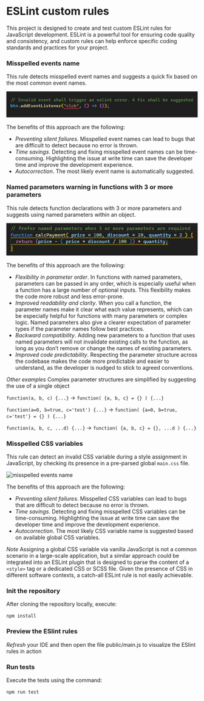 # ESLint custom rules
This project is designed to create and test custom ESLint rules for JavaScript development. ESLint is a powerful tool for ensuring code quality and consistency, and custom rules can help enforce specific coding standards and practices for your project.

### Misspelled events name
This rule detects misspelled event names and suggests a quick fix based on the most common event names.

![misspelled events name](/public/assets/ev_name_error.png)

The benefits of this approach are the following:

- *Preventing silent failures*. Misspelled event names can lead to bugs that are difficult to detect because no error is thrown.
- *Time savings*. Detecting and fixing misspelled event names can be time-consuming. Highlighting the issue at write time can save the developer time and improve the development experience.
- *Autocorrection*. The most likely event name is automatically suggested.

### Named parameters warning in functions with 3 or more parameters
This rule detects function declarations with 3 or more parameters and suggests using named parameters within an object.

![named parameters warning](/public/assets/named_params_warning.png)

The benefits of this approach are the following:

- *Flexibility in parameter order*. In functions with named parameters, parameters can be passed in any order, which is especially useful when a function has a large number of optional inputs. This flexibility makes the code more robust and less error-prone.
- *Improved readability and clarity*. When you call a function, the parameter names make it clear what each value represents, which can be especially helpful for functions with many parameters or complex logic. Named parameters also give a clearer expectation of parameter types if the parameter names follow best practices.
- *Backward compatibility*. Adding new parameters to a function that uses named parameters will not invalidate existing calls to the function, as long as you don’t remove or change the names of existing parameters.
- *Improved code predictability*. Respecting the parameter structure across the codebase makes the code more predictable and easier to understand, as the developer is nudged to stick to agreed conventions.

*Other examples*
Complex parameter structures are simplified by suggesting the use of a single object

``` function(a, b, c) {...} ``` &rarr; ``` function( {a, b, c} = {} ) {...} ```

``` function(a=0, b=true, c='test') {...} ``` &rarr;
``` function( {a=0, b=true, c='test'} = {} ) {...} ```

``` function(a, b, c, ...d) {...} ``` &rarr;
``` function( {a, b, c} = {}, ...d ) {...} ```

### Misspelled CSS variables
This rule can detect an invalid CSS variable during a style assignment in JavaScript, by checking its presence in a pre-parsed global ```main.css``` file.

![misspelled events name](/public/assets/css_var_error.png)

The benefits of this approach are the following:

- *Preventing silent failures*. Misspelled CSS variables can lead to bugs that are difficult to detect because no error is thrown.
- *Time savings*. Detecting and fixing misspelled CSS variables can be time-consuming. Highlighting the issue at write time can save the developer time and improve the development experience.
- *Autocorrection*. The most likely CSS variable name is suggested based on available global CSS variables.
 
*Note*
Assigning a global CSS variable via vanilla JavaScript is not a common scenario in a large-scale application, but a similar approach could be integrated into an ESLint plugin that is designed to parse the content of a ```<style>``` tag or a dedicated CSS or SCSS file. Given the presence of CSS in different software contexts, a catch-all ESLint rule is not easily achievable.

### Init the repository
After cloning the repository locally, execute:

```
npm install
```

### Preview the ESlint rules
*Refresh* your IDE and then open the file public/main.js to visualize the ESlint rules in action

### Run tests
Execute the tests using the command:

```
npm run test
```

